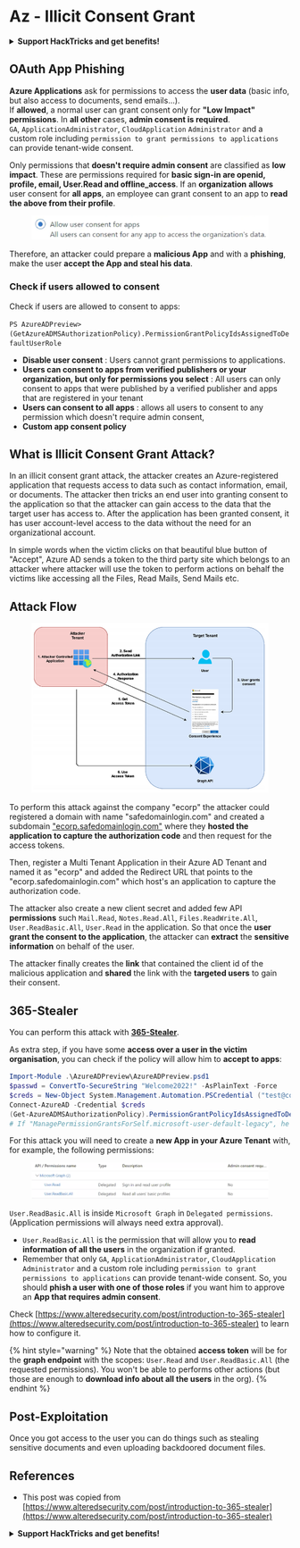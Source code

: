 # Az - Illicit Consent Grant

<details>

<summary><strong>Support HackTricks and get benefits!</strong></summary>

* If you want to see your **company advertised in HackTricks** or if you want access to the **latest version of the PEASS or download HackTricks in PDF** Check the [**SUBSCRIPTION PLANS**](https://github.com/sponsors/carlospolop)!
* Get the [**official PEASS & HackTricks swag**](https://peass.creator-spring.com)
* Discover [**The PEASS Family**](https://opensea.io/collection/the-peass-family), our collection of exclusive [**NFTs**](https://opensea.io/collection/the-peass-family)
* **Join the** 💬 [**Discord group**](https://discord.gg/hRep4RUj7f) or the [**telegram group**](https://t.me/peass) or **follow** me on **Twitter** 🐦 [**@carlospolopm**](https://twitter.com/carlospolopm)**.**
* **Share your hacking tricks by submitting PRs to the** [**HackTricks**](https://github.com/carlospolop/hacktricks) and [**HackTricks Cloud**](https://github.com/carlospolop/hacktricks-cloud) github repos.

</details>

## OAuth App Phishing

**Azure Applications** ask for permissions to access the **user data** (basic info, but also access to documents, send emails...).\
If **allowed**, a normal user can grant consent only for **"Low Impact" permissions**. In **all other** cases, **admin consent is required**. \
`GA`, `ApplicationAdministrator`, `CloudApplication` `Administrator` and a custom role including `permission to grant permissions to applications` can provide tenant-wide consent.&#x20;

Only permissions that **doesn't require admin consent** are classified as **low impact**. These are permissions required for **basic sign-in are openid, profile, email, User.Read and offline\_access**. If an **organization** **allows** user consent for **all apps**, an employee can grant consent to an app to **read the above from their profile**.

<figure><img src="../../../.gitbook/assets/image (3) (2) (1).png" alt=""><figcaption></figcaption></figure>

Therefore, an attacker could prepare a **malicious App** and with a **phishing**, make the user **accept the App and steal his data**.

### Check if users allowed to consent

Check if users are allowed to consent to apps:&#x20;

`PS AzureADPreview> (GetAzureADMSAuthorizationPolicy).PermissionGrantPolicyIdsAssignedToDefaultUserRole`

* **Disable user consent** : Users cannot grant permissions to applications.
* **Users can consent to apps from verified publishers or your organization, but only for permissions you select** : All users can only consent to apps that were published by a verified publisher and apps that are registered in your tenant
* **Users can consent to all apps** : allows all users to consent to any permission which doesn't require admin consent,
* **Custom app consent policy**

## **What is Illicit Consent Grant Attack?**

In an illicit consent grant attack, the attacker creates an Azure-registered application that requests access to data such as contact information, email, or documents. The attacker then tricks an end user into granting consent to the application so that the attacker can gain access to the data that the target user has access to. After the application has been granted consent, it has user account-level access to the data without the need for an organizational account.

In simple words when the victim clicks on that beautiful blue button of "Accept", Azure AD sends a token to the third party site which belongs to an attacker where attacker will use the token to perform actions on behalf the victims like accessing all the Files, Read Mails, Send Mails etc.

## **Attack Flow**

<figure><img src="../../../.gitbook/assets/image (13) (1).png" alt=""><figcaption></figcaption></figure>

To perform this attack against the company "ecorp" the attacker could registered a domain with name "safedomainlogin.com" and created a subdomain ["ecorp.safedomainlogin.com"](http://ecorp.safedomainlogin.com/) where they **hosted the application to capture the authorization code** and then request for the access tokens.

Then, register a Multi Tenant Application in their Azure AD Tenant and named it as "ecorp" and added the Redirect URL that points to the "ecorp.safedomainlogin.com" which host's an application to capture the authorization code.

The attacker also create a new client secret and added few API **permissions** such `Mail.Read`, `Notes.Read.All`, `Files.ReadWrite.All`, `User.ReadBasic.All`, `User.Read` in the application. So that once the **user grant the consent to the application**, the attacker can **extract** the **sensitive information** on behalf of the user.

The attacker finally creates the **link** that contained the client id of the malicious application and **shared** the link with the **targeted users** to gain their consent.

## 365-Stealer

You can perform this attack with [**365-Stealer**](https://github.com/AlteredSecurity/365-Stealer).

As extra step, if you have some **access over a user in the victim organisation**, you can check if the policy will allow him to **accept to apps**:

```powershell
Import-Module .\AzureADPreview\AzureADPreview.psd1
$passwd = ConvertTo-SecureString "Welcome2022!" -AsPlainText -Force
$creds = New-Object System.Management.Automation.PSCredential ("test@corp.onmicrosoft.com", $passwd)
Connect-AzureAD -Credential $creds
(Get-AzureADMSAuthorizationPolicy).PermissionGrantPolicyIdsAssignedToDefaultUserRole
# If "ManagePermissionGrantsForSelf.microsoft-user-default-legacy", he can
```

For this attack you will need to create a **new App in your Azure Tenant** with, for example, the following permissions:

<figure><img src="../../../.gitbook/assets/image (2) (1) (2).png" alt=""><figcaption></figcaption></figure>

`User.ReadBasic.All` is inside `Microsoft Graph` in `Delegated permissions`. (Application permissions will always need extra approval).

* `User.ReadBasic.All` is the permission that will allow you to **read information of all the users** in the organization if granted.
* Remember that only `GA`, `ApplicationAdministrator`, `CloudApplication` `Administrator` and a custom role including `permission to grant permissions to applications` can provide tenant-wide consent. So, you should **phish a user with one of those roles** if you want him to approve an **App that requires admin consent**.

Check [https://www.alteredsecurity.com/post/introduction-to-365-stealer](https://www.alteredsecurity.com/post/introduction-to-365-stealer) to learn how to configure it.

{% hint style="warning" %}
Note that the obtained **access token** will be for the **graph endpoint** with the scopes: `User.Read` and `User.ReadBasic.All` (the requested permissions). You won't be able to performs other actions (but those are enough to **download info about all the users** in the org).
{% endhint %}

## Post-Exploitation

Once you got access to the user you can do things such as stealing sensitive documents and even uploading backdoored document files.

## References

* This post was copied from [https://www.alteredsecurity.com/post/introduction-to-365-stealer](https://www.alteredsecurity.com/post/introduction-to-365-stealer)

<details>

<summary><strong>Support HackTricks and get benefits!</strong></summary>

* If you want to see your **company advertised in HackTricks** or if you want access to the **latest version of the PEASS or download HackTricks in PDF** Check the [**SUBSCRIPTION PLANS**](https://github.com/sponsors/carlospolop)!
* Get the [**official PEASS & HackTricks swag**](https://peass.creator-spring.com)
* Discover [**The PEASS Family**](https://opensea.io/collection/the-peass-family), our collection of exclusive [**NFTs**](https://opensea.io/collection/the-peass-family)
* **Join the** 💬 [**Discord group**](https://discord.gg/hRep4RUj7f) or the [**telegram group**](https://t.me/peass) or **follow** me on **Twitter** 🐦 [**@carlospolopm**](https://twitter.com/carlospolopm)**.**
* **Share your hacking tricks by submitting PRs to the** [**HackTricks**](https://github.com/carlospolop/hacktricks) and [**HackTricks Cloud**](https://github.com/carlospolop/hacktricks-cloud) github repos.

</details>
